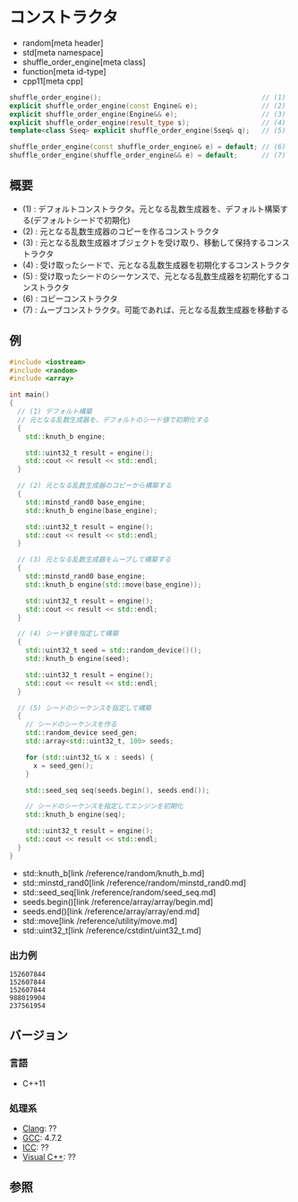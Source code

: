 # コンストラクタ
* random[meta header]
* std[meta namespace]
* shuffle_order_engine[meta class]
* function[meta id-type]
* cpp11[meta cpp]

```cpp
shuffle_order_engine();                                        // (1)
explicit shuffle_order_engine(const Engine& e);                // (2)
explicit shuffle_order_engine(Engine&& e);                     // (3)
explicit shuffle_order_engine(result_type s);                  // (4)
template<class Sseq> explicit shuffle_order_engine(Sseq& q);   // (5)

shuffle_order_engine(const shuffle_order_engine& e) = default; // (6)
shuffle_order_engine(shuffle_order_engine&& e) = default;      // (7)
```

## 概要
- (1) : デフォルトコンストラクタ。元となる乱数生成器を、デフォルト構築する(デフォルトシードで初期化)
- (2) : 元となる乱数生成器のコピーを作るコンストラクタ
- (3) : 元となる乱数生成器オブジェクトを受け取り、移動して保持するコンストラクタ
- (4) : 受け取ったシードで、元となる乱数生成器を初期化するコンストラクタ
- (5) : 受け取ったシードのシーケンスで、元となる乱数生成器を初期化するコンストラクタ
- (6) : コピーコンストラクタ
- (7) : ムーブコンストラクタ。可能であれば、元となる乱数生成器を移動する


## 例
```cpp example
#include <iostream>
#include <random>
#include <array>

int main()
{
  // (1) デフォルト構築
  // 元となる乱数生成器を、デフォルトのシード値で初期化する
  {
    std::knuth_b engine;

    std::uint32_t result = engine();
    std::cout << result << std::endl;
  }

  // (2) 元となる乱数生成器のコピーから構築する
  {
    std::minstd_rand0 base_engine;
    std::knuth_b engine(base_engine);

    std::uint32_t result = engine();
    std::cout << result << std::endl;
  }

  // (3) 元となる乱数生成器をムーブして構築する
  {
    std::minstd_rand0 base_engine;
    std::knuth_b engine(std::move(base_engine));

    std::uint32_t result = engine();
    std::cout << result << std::endl;
  }

  // (4) シード値を指定して構築
  {
    std::uint32_t seed = std::random_device()();
    std::knuth_b engine(seed);

    std::uint32_t result = engine();
    std::cout << result << std::endl;
  }

  // (5) シードのシーケンスを指定して構築
  {
    // シードのシーケンスを作る
    std::random_device seed_gen;
    std::array<std::uint32_t, 100> seeds;

    for (std::uint32_t& x : seeds) {
      x = seed_gen();
    }

    std::seed_seq seq(seeds.begin(), seeds.end());

    // シードのシーケンスを指定してエンジンを初期化
    std::knuth_b engine(seq);

    std::uint32_t result = engine();
    std::cout << result << std::endl;
  }
}
```
* std::knuth_b[link /reference/random/knuth_b.md]
* std::minstd_rand0[link /reference/random/minstd_rand0.md]
* std::seed_seq[link /reference/random/seed_seq.md]
* seeds.begin()[link /reference/array/array/begin.md]
* seeds.end()[link /reference/array/array/end.md]
* std::move[link /reference/utility/move.md]
* std::uint32_t[link /reference/cstdint/uint32_t.md]

### 出力例
```
152607844
152607844
152607844
988019904
237561954
```

## バージョン
### 言語
- C++11

### 処理系
- [Clang](/implementation.md#clang): ??
- [GCC](/implementation.md#gcc): 4.7.2
- [ICC](/implementation.md#icc): ??
- [Visual C++](/implementation.md#visual_cpp): ??


## 参照


